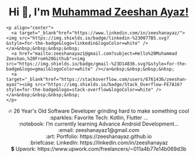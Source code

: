 <!-- <img src="https://raw.githubusercontent.com/saadpasta/saadpasta/master/Banner%20%20(1).png"/> -->

</hr>

<p align="center">
   <h1 align="center"> Hi 👋, I'm <a href="https://zeeshanayaz.github.io/">Muhammad Zeeshan Ayaz!</a></h1>
   
    <p align="center">
      <a target="_blank"href="https://www.linkedin.com/in/zeeshanayaz/"><img src="https://img.shields.io/badge/linkedin-%230077B5.svg?&style=for-the-badge&logo=linkedin&logoColor=white" /></a>&nbsp;&nbsp;&nbsp;&nbsp;
      <a href="mailto:zeeshanayaz1@gmail.com?subject=Hello%20Muhammad Zeeshan,%20From%20Github"><img src="https://img.shields.io/badge/gmail-%23D14836.svg?&style=for-the-badge&logo=gmail&logoColor=white" /></a>&nbsp;&nbsp;&nbsp;&nbsp;
      <a target="_blank"href="https://stackoverflow.com/users/6761436/zeeshan-ayaz"><img src="https://img.shields.io/badge/Stack_Overflow-FE7A16?style=for-the-badge&logo=stack-overflow&logoColor=white" /></a>&nbsp;&nbsp;&nbsp;&nbsp;
    </p>
   
   <p align="center">
    🔥 26 Year's Old Software Developer grinding hard to make something cool  <br>
    :sparkles: Favorite Tech: Kotlin, Flutter ... <br>
    :notebook: I’m currently learning Advance Android Development... <br>
    :email:	zeeshanayaz1@gmail.com <br>
    :art: Portfolio: https://zeeshanayaz.github.io <br>
    :briefcase: LinkedIn: https://linkedin.com/in/zeeshanayaz <br>
    💲 Upwork: https://www.upwork.com/freelancers/~011a4b77e14b069d3b <br>
    </p>
</p>
